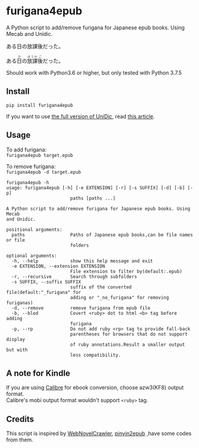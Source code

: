 # furigana4epub

A Python script to add/remove furigana for Japanese epub books. Using Mecab and Unidic.

 ある日の放課後だった。

ある<ruby>日<rp>(</rp><rt>ひ</rt><rp>)</rp></ruby>の<ruby>放課<rp>(</rp><rt>ほうか</rt><rp>)</rp>後<rp>(</rp><rt>ご</rt><rp>)</rp></ruby>だった。

Should work with Python3.6 or higher, but only tested with Python 3.7.5


## Install
`pip install furigana4epub`

If you want to use [the full version of UniDic](https://github.com/polm/unidic-py#unidic-py), read [this article](https://github.com/polm/fugashi#installing-a-dictionary).
## Usage
To add furigana:\
`furigana4epub target.epub`

To remove furigana:\
`furigana4epub -d target.epub`

```
furigana4epub -h
usage: furigana4epub [-h] [-e EXTENSION] [-r] [-s SUFFIX] [-d] [-b] [-p]
                        paths [paths ...]

A Python script to add/remove furigana for Japanese epub books. Using Mecab
and Unidic.

positional arguments:
  paths                 Paths of Japanese epub books,can be file names or file
                        folders

optional arguments:
  -h, --help            show this help message and exit
  -e EXTENSION, --extension EXTENSION
                        File extension to filter by(default:.epub)
  -r, --recursive       Search through subfolders
  -s SUFFIX, --suffix SUFFIX
                        suffix of the converted file(default:"_furigana" for
                        adding or "_no_furigana" for removing furiganas)
  -d, --remove          remove furigana from epub file
  -b, --blod            Covert <ruby> dot to html <b> tag before adding
                        furigana
  -p, --rp              Do not add ruby <rp> tag to provide fall-back
                        parentheses for browsers that do not support display
                        of ruby annotations.Result a smaller output but with
                        less compatibility.
```
## A note for Kindle
If you are using [Calibre](https://calibre-ebook.com) for ebook conversion, choose azw3(KF8) output format.\
Calibre's mobi output format wouldn't support `<ruby>` tag.

## Credits
This script is inspired by [WebNovelCrawler](https://github.com/tongyuantongyu/WebNovelCrawler), [pinyin2epub](https://github.com/shotazc/pinyin2epub)  ,have some codes from them.